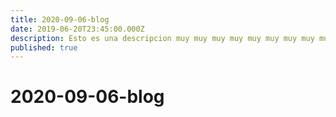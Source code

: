 ```yaml
---
title: 2020-09-06-blog
date: 2019-06-20T23:45:00.000Z
description: Esto es una descripcion muy muy muy muy muy muy muy muy muy muy muy muy muy muy muy muy muy muy muy muy muy muy muy muy muy muy muy muy muy muy muy muy muy muy muy muy muy muy muy muy muy muy muy muy muy muy muy muy muy muy muy muy muy muy muy muy muy muy muy muy muy muy muy muy muy muy muy muy muy muy muy muy muy muy muy muy muy muy muy muy muy muy muy muy muy muy muy muy muy muy muy muy muy muy muy muy muy muy muy muy muy muy muy muy muy muy muy muy muy muy muy muy muy muy muy muy muy muy muy muy muy muy muy muy muy muy muy muy muy muy muy muy muy larga
published: true
---
```

# 2020-09-06-blog
